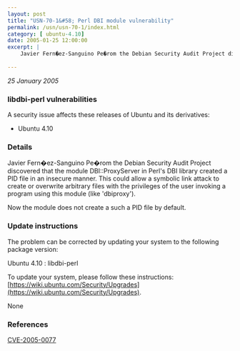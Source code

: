 ```yaml
---
layout: post
title: "USN-70-1&#58; Perl DBI module vulnerability"
permalink: /usn/usn-70-1/index.html
category: [ ubuntu-4.10]
date: 2005-01-25 12:00:00
excerpt: |
    Javier Fern�ez-Sanguino Pe�rom the Debian Security Audit Project discovered that the module DBI::ProxyServer in Perl&#39;s DBI library created a PID file in an insecure manner. This could allow a symbolic link attack to create or overwrite arbitrary files with the privileges of the user invoking a program using this module (like &#39;dbiproxy&#39;).
    
--- 
```

 
 

*25 January 2005*

### libdbi-perl vulnerabilities

A security issue affects these releases of Ubuntu and its derivatives:

* Ubuntu 4.10

### Details

Javier Fern�ez-Sanguino Pe�rom the Debian Security Audit Project discovered that the module DBI::ProxyServer in Perl&#39;s DBI library created a PID file in an insecure manner. This could allow a symbolic link attack to create or overwrite arbitrary files with the privileges of the user invoking a program using this module (like &#39;dbiproxy&#39;).

Now the module does not create a such a PID file by default.

### Update instructions

The problem can be corrected by updating your system to the following package version:

Ubuntu 4.10
 : libdbi-perl 

To update your system, please follow these instructions: [https://wiki.ubuntu.com/Security/Upgrades](https://wiki.ubuntu.com/Security/Upgrades).

None

### References

 
 [CVE-2005-0077](http://people.ubuntu.com/~ubuntu-security/cve/CVE-2005-0077)
 


